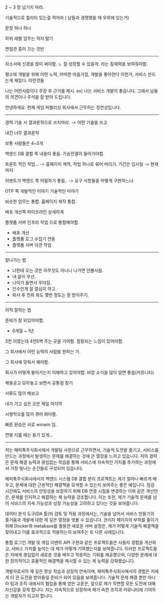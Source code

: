 2 ~ 3 장 넘기지 마라. 

기술적으로 퀄리티 있는걸 적어라 ( 남들과 경쟁했을 때 우위에 있는거)

문장 하나 하나

하위 레벨 업무는 적지 말기

면접관 흥미 끄는 것만

---

자소서에 신경을 많이 써야함.
ㄴ 잘 성장할 수 있을까. 라는 잠재력을 보여줘야함.

평소에 개발을 위해 어떤 노력, 어떠한 마음가짐, 개발을 좋아한다 이런거, 서비스 만드는게 재밌다. 이런것들

나는 어떤사람이다 주장 후 근거를 제시.
ex) 나는 서비스 개발이 좋습니다. 그래서 남들의 의견이나 주석을 잘 받아 드립니다.


안녕하세요. 현재 게임 퍼블리싱 회사에서 근무하는 정연상입니다.



----

경력 기술 서
결과론적으로 쓰지마라. -> 어떤 기술을 쓰고 

내건 너무 결과론적

보통 사람들은 4~5개

백엔드 DB 결합 쪽 내용이 좋음. 기승전결이 들어가야함.

프론트 적인 작업...  -> 홈페이지 제작, 작업 하나로 묶어 버리기. 기간은 입사일 -> 현재까지

이벤트가 백엔드 쪽 어필하기 좋음.. -> 요구 사항들을 어떻게 구현하느냐

OTP 쪽 개발적인 이야기 기술적인 이야기

비슷한 업무는 통합.
홈페이지 제작 통합.



배포 개선쪽 파이프라인 상세하게

플랫폼 서버 인프라 작업 으로 통합해야함.
* 배포 개선
* 플랫폼 로그 수집기 연동
* 플랫폼 서버 이관 작업

---

잘나가는 법

* 너한테 오는 것은 아무것도 아니니 나가면 안볼사람.
* 내 삶이 우선.
* 나이가 들면서 무뎌짐.
* 인수인계 잘 열심히 하고.
* 퇴사 후 전화 와도 몇번 정도는 잘 받아주기.

---
이직 잘하는 법

준비가 잘 되있어야함.
* 6개월 ~ 1년

3천 이였는데 4천5백 주는 곳을 가야함. 점핑되는 느낌이 있어야함.

그 회사에서 어떤 능력의 사람을 원하는 가.

그 회사에 맞춰서 해야함.

회사가 어떻게 돌아가는지 이해하고 있어야함.
바깥 소식을 많이 알면 좋음(커뮤니티)

채용공고 모아놓고 보면서 공통점 찾기

서류도 많이 해보고

내가 가고 싶은 곳은 제일 마지막

시행착오를 많이 겪어 봐야함. 

빠른 환승은 서로 winwin 임.

연봉 지를 때는 용기 있게...






----


저는 해피툭주식회사에서 개발팀 사원으로 근무하면서, 기술적 도전을 즐기고, 서비스를 만드는 과정에서 발생하는 문제를 해결하는 것에 큰 열정을 느끼고 있습니다. 저의 경력은 문제 해결 능력과 끊임없는 학습을 통해 서비스에 지속적인 가치를 추가하는 과정에서 가장 빛나는 순간들로 구성되어 있습니다.

해피툭주식회사에서의 백엔드 시스템 DB 결합 분리 프로젝트는 제가 얼마나 빠르게 배우고, 문제에 대한 근본적인 해결책을 모색할 수 있는지 보여주는 좋은 예입니다. 점검 시간에도 서비스의 안정성을 보장하기 위해 DB 연결 시점을 변경하는 이와 같은 개선안은, 문제를 인지하고 해결하는 제 능력을 강조합니다. 이는 또한, 제가 기술적 문제를 넘어 서비스의 지속 가능성과 성장 가능성을 고려하고 있다는 것을 보여줍니다.

데이터 분석 도구(DA 툴)의 검토 및 적용 과정에서는, 기술을 넘어서 서비스 만들기의 즐거움과 개발에 대한 제 깊은 열정을 엿볼 수 있습니다. 관리자 페이지의 부하를 줄이기 위해 Docker와 metabase를 활용한 새로운 서버 설정은, 제가 어떻게 기술적 해결책을 찾아내고 이를 효과적으로 적용하는지 보여주는 또 다른 사례입니다.

통합 로그인 개발 및 게임 이벤트 API 구현과 같은 프로젝트들은 사용자 경험을 개선하고, 서비스 가치를 높이는 데 제가 어떻게 기여했는지를 보여줍니다. 이러한 프로젝트들은 저에게 끊임없이 새로운 것을 배우고 적응하는 기회를 제공했으며, 다양한 문제에 대한 창의적이고 효율적인 해결책을 제시할 수 있는 제 능력을 강화했습니다.

개발자로서의 제 길은 항상 학습과 성장의 연속이며, 해피툭주식회사에서의 경험은 저에게 더 큰 도전을 받아들일 준비가 되어 있음을 보여줍니다. 기술적 문제 해결 뿐만 아니라 팀과 조직 내에서의 협업을 통해 얻은 교훈은, 앞으로 제가 직면할 모든 도전에 대해 자신감을 갖게 합니다. 저는 지속적으로 성장하며 제가 속한 조직과 커뮤니티에 기여하는 개발자가 되고자 합니다.
